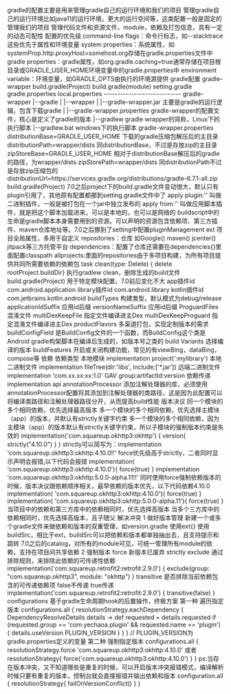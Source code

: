 gradle的配置主要是用来管理gradle自己的运行环境和我们的项目
    管理gradle自己的运行环境比如java11的运行环境，更大的运行空间等，这类配置一般是固定的
    管理我们的项目 管理代码文件和资源文件，module，依赖及打包信息，具有一定的动态可配性
    配置的优先级
        command-line flags：命令行标志，如--stacktrace这些优先于属性和环境变量
        system properties：系统属性，如systemProp.http.proxyHost=somehost.org存储在gradle.properties文件中
        gradle properties：gradle属性，如org.gradle.caching=true通常存储在项目根目录或GRADLE_USER_HOME环境变量中的gradle.properties中
        environment variable：环境变量，如GRADLE_OPTS由执行的环境源提供
    gradle配置
        gradle-wrapper
        build.gradle(Project)
        build.gradle(module)
        setting.gradle
        gradle.properties
        local.properties
        ----------------------------
        gradle-wrapper
            |--gradle
            |    |--wrapper
            |        |--gradle-wrapper.jar 主要是gradle的运行逻辑，包含下载gradle
            |        |--gradle-wrapper.properties gradle-wrapper的配置文件，核心是定义了gradle的版本
            |--gradlew gradle wrapper的简称，Linux下的执行脚本
            |--gradlew.bat windows下的执行脚本
            gradle-wrapper.properties
                distributionBase=GRADLE_USER_HOME 下载的gradle压缩包解压后的主目录
                distributionPath=wrapper/dists 同distributionBase，不过是存放zip的主目录
                zipStoreBase=GRADLE_USER_HOME 相对于distributionBase解压后的gradle的路径，为wrapper/dists
                zipStorePath=wrapper/dists 同distributionPath不过是存放zip压缩包的
                distributionUrl=https\://services.gradle.org/distributions/gradle-6.7.1-all.zip
        build.gradle(Project)
            7.0之后project下的build.gradle文件变动很大，默认只有plugin引用了，其他原有配置都挪到setting.gradle文件中了
            apply plugin:'' 叫做二进制插件，一般是被打包在一个jar中独立发布的
            apply from:'' 叫做应用脚本插件，就是把这个脚本加载进来，可以是本地的，也可以是网络的
            buildscript中的生命是gradle脚本本身需要用到的资源。可以声明的资源包含依赖项、第三方插件、maven仓库地址等。7.0之后挪到了setting中配置pluginManagement
            ext 项目全局属性，多用于自定义
            repositories：仓库 如Google() maven() jcenter() jitpack等三方托管平台
            dependencies：配置了仓库还需要在dependencies{}里面配置classpath
            allprojects:里面的repositories由于多项目构建，为所有项目提供共同所需要依赖的依赖包
            task clean(type: Delete) { delete rootProject.buildDir} 执行gradlew clean，删除生成的build文件
        build.gradle(Project) 用于特定模块配置，7.0前后变化不大
            app插件id com.android.application
            library插件id com.android.library
            kotlin插件id com.jetbrains.kotlin.android
            buildTypes 构建类型，默认模式为debug/release
                applicationIdSuffix 应用id后缀
                versionNameSuffix 应用id后缀
                ProguardFiles 混淆文件
                multiDexKeepFile 指定文件编译进主Dex
                multiDexKeepProguard 指定混淆文件编译进主Dex
            productFlavors 多渠道打包，实现定制版本的需求
            buildConfigField 是BuildConfig文件的一个函数，而BuildConfig这个类是Android gradle构架脚本在编译后生成的，如版本号之类的
            build Variants 选择编译的版本
            buildFeatures 开启或关闭构建功能，常见的有viewBing，dataBing，compose等
    依赖
        依赖类型
            本地模块 implementation project(':mylibrary')
            本地二进制文件 implementation fileTree(dir:'libs', include:['*.jar'])
            远端二进制文件 implementation 'com.xx.xx:xx:1.0'
                GAV  group:artifactId:version
        依赖传递
            implementation
            api
            annotationProcessor 添加注解处理器的库，必须使用annotationProcessor配置将其添加到注解处理器的类路径，这是因为此配置可以将编译类路径和注解处理器路径分开，从而提高build性能
        版本决议
            同一个模块的多个相同依赖，优先选择最高版本
            多一个模块的多个相同依赖，优先选择主模块（app）的版本，并默认有strictly关键字约束
            多一个模块的多个相同依赖，因为主模块（app）的版本默认有strictly关键字约束，所以子模块的强制版本约束是失效的
                implementation('com.squareup.okhttp3:okhttp') {
                    version{
                        strictly("4.10.0")
                    }
                }
                strictly可以简写为：implementation 'com.squareup.okhttp3:okhttp:4.10.0!!'
            force优先级高于strictly，二者同时显示声明会报错,以下代码会报错
                implementation( 'com.squareup.okhttp3:okhttp:4.10.0'){
                    force(true)
                }
                implementation 'com.squareup.okhttp3:okhttp:5.0.0-alpha.11!!'
            同时使用force强制依赖版本的时候，版本决议跟依赖顺序相关，最早依赖的版本优先，以下代码依赖4.10.0
                implementation( 'com.squareup.okhttp3:okhttp:4.10.0'){
                    force(true)
                }
                implementation( 'com.squareup.okhttp3:okhttp:5.0.0-alpha.11'){
                    force(true)
                }
            当项目中的依赖和第三方库中的依赖相同时，优先选择高版本
            当多个三方库中的依赖相同时，优先选择高版本，且子随父
        解决冲突
            1 做好版本管理
                新建一个或多个gradle文件来做依赖和版本的双重管理，如version.gradle
                使用ext{}
                使用buildSrc，相比于ext，buildSrc可以把依赖和版本都单独抽出去，且支持提示和跳转
                7.0之后的catalog，对所有的module可见，可统一管理所有module的依赖，支持在项目间共享依赖
            2 强制版本
                force 新版本已废弃
                strictly
                exclude 通过排除规则，来排除此依赖的可传递性依赖
                    implementation('com.squareup.retrofit2:retrofit:2.9.0') {
                        exclude(group: "com.squareup.okhttp3", module: "okhttp")
                    }
                transitive 是否排除当前依赖包含的可传递依赖项 false不传递 true传递
                    implementation('com.squareup.retrofit2:retrofit:2.9.0') {
                        transitive(false)
                    }
                configurations 基于gradle生命周期hook的后置操作，终极方案
                    第一种 遍历指定版本
                    configurations.all {
                        resolutionStrategy.eachDependency { DependencyResolveDetails details ->
                            def requested = details.requested
                            if (requested.group == 'com.yechaoa.plugin' && requested.name == 'plugin') {
                                details.useVersion PLUGIN_VERSION
                            }
                        }
                    }
                    // PLUGIN_VERSION为gradle.properties定义的变量
                    第二种 强制指定版本
                    configurations.all {
                        resolutionStrategy.force 'com.squareup.okhttp3:okhttp:4.10.0'
                        或者
                        resolutionStrategy{
                            force('com.squareup.okhttp3:okhttp:4.10.0')
                        }
                    }
                    ps:当存在版本冲突，又不知道哪些是重复的时候，可以开启版本冲突报错模式，编译解析时候只要有重复的版本，控制台就会直接报错并输出依赖和版本
                        configuration.all {
                            resolutionStrategy{ failOnVersionConflict() }
                        }
